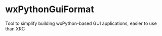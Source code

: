 # wxPythonGuiFormat
Tool to simplify building wxPython-based GUI applications, easier to use than XRC

